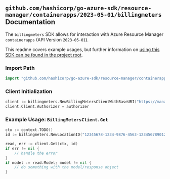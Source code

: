
## `github.com/hashicorp/go-azure-sdk/resource-manager/containerapps/2023-05-01/billingmeters` Documentation

The `billingmeters` SDK allows for interaction with Azure Resource Manager `containerapps` (API Version `2023-05-01`).

This readme covers example usages, but further information on [using this SDK can be found in the project root](https://github.com/hashicorp/go-azure-sdk/tree/main/docs).

### Import Path

```go
import "github.com/hashicorp/go-azure-sdk/resource-manager/containerapps/2023-05-01/billingmeters"
```


### Client Initialization

```go
client := billingmeters.NewBillingMetersClientWithBaseURI("https://management.azure.com")
client.Client.Authorizer = authorizer
```


### Example Usage: `BillingMetersClient.Get`

```go
ctx := context.TODO()
id := billingmeters.NewLocationID("12345678-1234-9876-4563-123456789012", "locationName")

read, err := client.Get(ctx, id)
if err != nil {
	// handle the error
}
if model := read.Model; model != nil {
	// do something with the model/response object
}
```
